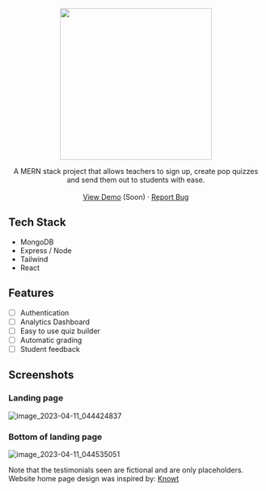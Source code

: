 <p align="center">
  <img src="https://user-images.githubusercontent.com/64938182/231021678-eca79569-e647-4b93-9239-ae7e62ecd321.png" width="300">
</p>

  <p align="center">
    A MERN stack project that allows teachers to sign up, create pop quizzes and send them out to students with ease.
    <br />  <br />
    <a href="#" target="_blank">View Demo</a> (Soon)
    ·
    <a href="https://github.com/TegaBC/PowerQuiz/issues">Report Bug</a>
  </p>
</div>

## Tech Stack
- MongoDB
- Express / Node
- Tailwind
- React

## Features
- [ ] Authentication
- [ ] Analytics Dashboard
- [ ] Easy to use quiz builder
- [ ] Automatic grading
- [ ] Student feedback

## Screenshots
### Landing page
![image_2023-04-11_044424837](https://user-images.githubusercontent.com/64938182/231050743-0ba9c37e-6880-4c6d-ab7c-e0c2ac12d3e9.png)

### Bottom of landing page
![image_2023-04-11_044535051](https://user-images.githubusercontent.com/64938182/231050865-20a1a93a-64ec-4419-becc-3d0c4c8bc0c4.png)

Note that the testimonials seen are fictional and are only placeholders. <br />
Website home page design was inspired by: <a href="https://knowt.io" target="_blank">Knowt</a>

<!-- MARKDOWN LINKS & IMAGES -->
<!-- https://www.markdownguide.org/basic-syntax/#reference-style-links -->
[React.js]: https://img.shields.io/badge/React-20232A?style=for-the-badge&logo=react&logoColor=61DAFB
[React-url]: https://reactjs.org/
